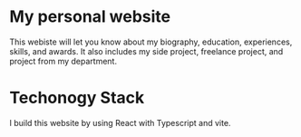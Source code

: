 # My personal website

This webiste will let you know about my biography, education, experiences, skills, and awards. It also includes my side project, freelance project, and project from my department.

# Techonogy Stack

I build this website by using React with Typescript and vite.